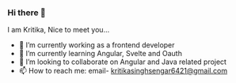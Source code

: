 ### Hi there 👋

I am Kritika, Nice to meet you...

- 🔭 I’m currently working as a frontend developer
- 🌱 I’m currently learning Angular, Svelte and Oauth
- 👯 I’m looking to collaborate on Angular and Java related project
- 📫 How to reach me: email- kritikasinghsengar6421@gmail.com


